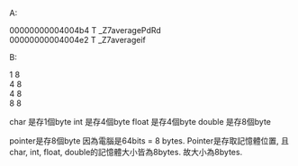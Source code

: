 A:

00000000004004b4 T _Z7averagePdRd	
00000000004004e2 T _Z7averageif

B:

1 8 	
4 8 	
4 8 	
8 8 	

char   是存1個byte	
int    是存4個byte	
float  是存4個byte	
double 是存8個byte	

pointer是存8個byte	
因為電腦是64bits = 8 bytes. Pointer是存取記憶體位置, 且char, int, float, double的記憶體大小皆為8bytes. 故大小為8bytes.	

